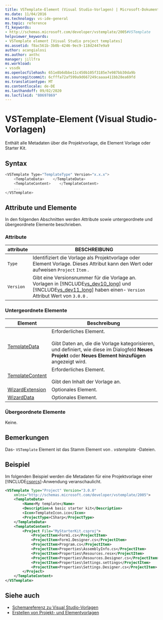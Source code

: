 ```yaml
---
title: VSTemplate-Element (Visual Studio-Vorlagen) | Microsoft-Dokumentation
ms.date: 11/04/2016
ms.technology: vs-ide-general
ms.topic: reference
f1_keywords:
- http://schemas.microsoft.com/developer/vstemplate/2005#VSTemplate
helpviewer_keywords:
- VSTemplate element [Visual Studio project templates]
ms.assetid: f8ac561b-3b0b-4246-9ec9-118d2447e9a9
author: acangialosi
ms.author: anthc
manager: jillfra
ms.workload:
- vssdk
ms.openlocfilehash: 651e8b6dbbe11c450b105f3185e7e987bb30da9b
ms.sourcegitcommit: 6cfffa72af599a9d667249caaaa411bb28ea69fd
ms.translationtype: MT
ms.contentlocale: de-DE
ms.lasthandoff: 09/02/2020
ms.locfileid: "80697869"
---
```

# <a name="vstemplate-element-visual-studio-templates"></a>VSTemplate-Element (Visual Studio-Vorlagen)
Enthält alle Metadaten über die Projektvorlage, die Element Vorlage oder Starter Kit.

## <a name="syntax"></a>Syntax

```csharp
<VSTemplate Type="TemplateType" Version="x.x.x">
    <TemplateData>    </TemplateData>
    <TemplateContent>    </TemplateContent>
    ...
</VSTemplate>
```

## <a name="attributes-and-elements"></a>Attribute und Elemente
 In den folgenden Abschnitten werden Attribute sowie untergeordnete und übergeordnete Elemente beschrieben.

### <a name="attributes"></a>Attribute

| attribute | BESCHREIBUNG |
|-----------| - |
| `Type` | Identifiziert die Vorlage als Projektvorlage oder Element Vorlage. Dieses Attribut kann den Wert oder aufweisen `Project` `Item` . |
| `Version` | Gibt eine Versionsnummer für die Vorlage an. Vorlagen in [!INCLUDE[vs_dev10_long](../code-quality/includes/vs_dev10_long_md.md)] und [!INCLUDE[vs_dev11_long](../data-tools/includes/vs_dev11_long_md.md)] haben einen- `Version` Attribut Wert von `3.0.0` . |

### <a name="child-elements"></a>Untergeordnete Elemente

|Element|Beschreibung|
|-------------|-----------------|
|[TemplateData](../extensibility/templatedata-element-visual-studio-templates.md)|Erforderliches Element.<br /><br /> Gibt Daten an, die die Vorlage kategorisieren, und definiert, wie diese im Dialogfeld **Neues Projekt** oder **Neues Element hinzufügen** angezeigt wird.|
|[TemplateContent](../extensibility/templatecontent-element-visual-studio-templates.md)|Erforderliches Element.<br /><br /> Gibt den Inhalt der Vorlage an.|
|[WizardExtension](../extensibility/wizardextension-element-visual-studio-templates.md)|Optionales Element.|
|[WizardData](../extensibility/wizarddata-element-visual-studio-templates.md)|Optionales Element.|

### <a name="parent-elements"></a>Übergeordnete Elemente
 Keine.

## <a name="remarks"></a>Bemerkungen
 Das- `VSTemplate` Element ist das Stamm Element von *. vstemplate* -Dateien.

## <a name="example"></a>Beispiel
 Im folgenden Beispiel werden die Metadaten für eine Projektvorlage einer [!INCLUDE[csprcs](../data-tools/includes/csprcs_md.md)]-Anwendung veranschaulicht.

```xml
<VSTemplate Type="Project" Version="3.0.0"
    xmlns="http://schemas.microsoft.com/developer/vstemplate/2005">
    <TemplateData>
        <Name>My template</Name>
        <Description>A basic starter kit</Description>
        <Icon>TemplateIcon.ico</Icon>
        <ProjectType>CSharp</ProjectType>
    </TemplateData>
    <TemplateContent>
        <Project File="MyStarterKit.csproj">
            <ProjectItem>Form1.cs</ProjectItem>
            <ProjectItem>Form1.Designer.cs</ProjectItem>
            <ProjectItem>Program.cs</ProjectItem>
            <ProjectItem>Properties\AssemblyInfo.cs</ProjectItem>
            <ProjectItem>Properties\Resources.resx</ProjectItem>
            <ProjectItem>Properties\Resources.Designer.cs</ProjectItem>
            <ProjectItem>Properties\Settings.settings</ProjectItem>
            <ProjectItem>Properties\Settings.Designer.cs</ProjectItem>
        </Project>
    </TemplateContent>
</VSTemplate>
```

## <a name="see-also"></a>Siehe auch
- [Schemareferenz zu Visual Studio-Vorlagen](../extensibility/visual-studio-template-schema-reference.md)
- [Erstellen von Projekt- und Elementvorlagen](../ide/creating-project-and-item-templates.md)
